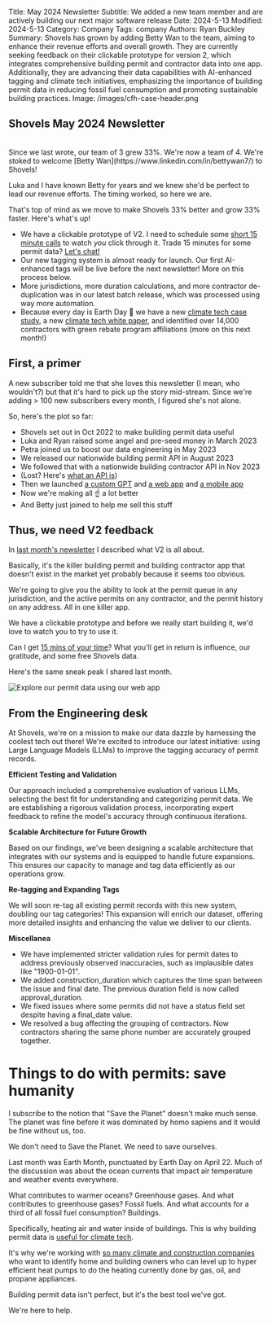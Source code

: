 Title: May 2024 Newsletter
Subtitle: We added a new team member and are actively building our next major software release
Date: 2024-5-13
Modified: 2024-5-13
Category: Company
Tags: company
Authors: Ryan Buckley
Summary: Shovels has grown by adding Betty Wan to the team, aiming to enhance their revenue efforts and overall growth. They are currently seeking feedback on their clickable prototype for version 2, which integrates comprehensive building permit and contractor data into one app. Additionally, they are advancing their data capabilities with AI-enhanced tagging and climate tech initiatives, emphasizing the importance of building permit data in reducing fossil fuel consumption and promoting sustainable building practices.
Image: /images/cfh-case-header.png


## Shovels May 2024 Newsletter
<br>
Since we last wrote, our team of 3 grew 33%. We're now a team of 4. We're stoked to welcome [Betty Wan](https://www.linkedin.com/in/bettywan7/) to Shovels!

Luka and I have known Betty for years and we knew she'd be perfect to lead our revenue efforts. The timing worked, so here we are.  

That's top of mind as we move to make Shovels 33% better and grow 33% faster. Here's what's up!  

*  We have a clickable prototype of V2. I need to schedule some [short 15 minute calls](https://shovels.pipedrive.com/scheduler/GXeGebUW/shovels-v2-prototype-test) to watch _you_ click through it. Trade 15 minutes for some permit data? [Let's chat!](https://shovels.pipedrive.com/scheduler/GXeGebUW/shovels-v2-prototype-test)
*  Our new tagging system is almost ready for launch. Our first AI-enhanced tags will be live before the next newsletter! More on this process below.
*  More jurisdictions, more duration calculations, and more contractor de-duplication was in our latest batch release, which was processed using way more automation.
*  Because every day is Earth Day 🌱 we have a new [climate tech case study]({filename}case-carbon-free-homes.md), a new [climate tech white paper]({static}/pdfs/White_Paper_Climate.pdf), and identified over 14,000 contractors with green rebate program affiliations (more on this next month!)

## First, a primer

A new subscriber told me that she loves this newsletter (I mean, who wouldn't?) but that it's hard to pick up the story mid-stream. Since we're adding > 100 new subscribers every month, I figured she's not alone. 

So, here's the plot so far:

- Shovels set out in Oct 2022 to make building permit data useful  
- Luka and Ryan raised some angel and pre-seed money in March 2023  
- Petra joined us to boost our data engineering in May 2023  
- We released our nationwide building permit API in August 2023  
- We followed that with a nationwide building contractor API in Nov 2023  
- (Lost? Here's [what an API is]({filename}api-guide-1.md))  
- Then we launched [a custom GPT]({filename}gpt-guide-1.md) and [a web app]({filename}app-guide-1.md) and [a mobile app](https://play.google.com/store/apps/details?id=com.shovels.shovels1)  
- Now we're making all ☝️ a lot better  
- And Betty just joined to help me sell this stuff

## Thus, we need V2 feedback

In [last month's newsletter]({filename}newsletter-apr-24.md) I described what V2 is all about.

Basically, it's the killer building permit and building contractor app that doesn't exist in the market yet probably because it seems too obvious.

We're going to give you the ability to look at the permit queue in any jurisdiction, and the active permits on any contractor, and the permit history on any address. All in one killer app. 

We have a clickable prototype and before we really start building it, we'd love to watch you to try to use it.

Can I get [15 mins of your time](https://shovels.pipedrive.com/scheduler/GXeGebUW/shovels-v2-prototype-test)? What you'll get in return is influence, our gratitude, and some free Shovels data.

Here's the same sneak peak I shared last month.

![Explore our permit data using our web app]({static}/images/explore.png)

## From the Engineering desk

At Shovels, we're on a mission to make our data dazzle by harnessing the coolest tech out there! We're excited to introduce our latest initiative: using Large Language Models (LLMs) to improve the tagging accuracy of permit records.

**Efficient Testing and Validation**

Our approach included a comprehensive evaluation of various LLMs, selecting the best fit for understanding and categorizing permit data. We are establishing a rigorous validation process, incorporating expert feedback to refine the model's accuracy through continuous iterations.

**Scalable Architecture for Future Growth**

Based on our findings, we've been designing a scalable architecture that integrates with our systems and is equipped to handle future expansions. This ensures our capacity to manage and tag data efficiently as our operations grow.

**Re-tagging and Expanding Tags**

We will soon re-tag all existing permit records with this new system, doubling our tag categories! This expansion will enrich our dataset, offering more detailed insights and enhancing the value we deliver to our clients. 

**Miscellanea**

- We have implemented stricter validation rules for permit dates to address previously observed inaccuracies, such as implausible dates like "1900-01-01".   
- We added construction\_duration which captures the time span between the issue and final date. The previous duration field is now called approval\_duration.  
- We fixed issues where some permits did not have a status field set despite having a final\_date value.   
- We resolved a bug affecting the grouping of contractors. Now contractors sharing the same phone number are accurately grouped together.

# Things to do with permits: save humanity

I subscribe to the notion that "Save the Planet" doesn't make much sense. The planet was fine before it was dominated by homo sapiens and it would be fine without us, too.

We don't need to Save the Planet. We need to save ourselves. 

Last month was Earth Month, punctuated by Earth Day on April 22. Much of the discussion was about the ocean currents that impact air temperature and weather events everywhere. 

What contributes to warmer oceans? Greenhouse gases. And what contributes to greenhouse gases? Fossil fuels. And what accounts for a third of all fossil fuel consumption? Buildings.

Specifically, heating air and water inside of buildings. This is why building permit data is [useful for climate tech]({static}/pdfs/White_Paper_Climate.pdf).

It's why we're working with [so many climate and construction companies](https://www.shovels.ai/blog/?category=Case%20Study) who want to identify home and building owners who can level up to hyper efficient heat pumps to do the heating currently done by gas, oil, and propane appliances.

Building permit data isn't perfect, but it's the best tool we've got. 

We're here to help.